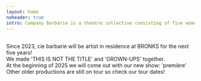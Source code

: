 ```yaml
---
layout: home
noheader: true
intro: Company Barbarie is a theatre collective consisting of five women. <a href="/en/about/">Read more</a>
---
```

<br>
Since 2023, cie barbarie will be artist in residence at BRONKS for the next five years!<br>
We made 'THIS IS NOT THE TITLE' and 'GROWN-UPS' together.<br>
At the beginning of 2025 we will come out with our new show: 'première'
Other older productions are still on tour so check our tour dates!<br>
